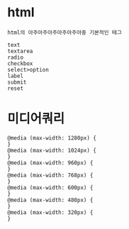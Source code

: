 # html 

    html의 아주아주아주아주아주아중 기본적인 태그
    
    text
    textarea
    radio
    checkbox
    select>option
    label
    submit
    reset

# 미디어쿼리

    @media (max-width: 1280px) {
    }
    @media (max-width: 1024px) {
    }
    @media (max-width: 960px) {
    }
    @media (max-width: 768px) {
    }
    @media (max-width: 600px) {
    }
    @media (max-width: 480px) {
    }
    @media (max-width: 320px) {
    }
